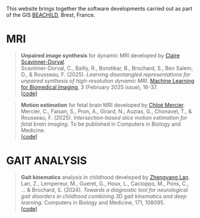 This website brings together the software developments carried out as part of the GIS [BEACHILD](https://beachild.fr), Brest, France.

# MRI

> **Unpaired image synthesis** for dynamic MRI developed by [Claire Scavinner-Dorval](https://github.com/cScavinner). \
> Scavinner-Dorval, C., Bailly, R., Borotikar, B., Brochard, S., Ben Salem, D., & Rousseau, F. (2025). *Learning disentangled representations for unpaired synthesis of high-resolution dynamic MRI*. [Machine Learning for Biomedical Imaging](https://www.melba-journal.org/pdf/2025:002.pdf), 3 (February 2025 issue), 16-37. \
> [[code]](https://github.com/gis-beachild/Unpaired_image_synthesis)

> **Motion estimation** for fetal brain MRI developed by [Chloé Mercier](https://github.com/chmerci). \
> Mercier, C., Faisan, S., Pron, A., Girard, N., Auzias, G., Chonavel, T., & Rousseau, F. (2025). *Intersection-based slice motion estimation for fetal brain imaging*. To be published in Computers in Biology and Medicine. \
> [[code]](https://github.com/gis-beachild/pyrecon)

# GAIT ANALYSIS

> **Gait kinematics** analysis in childhood developed by [Zhengyang Lan](https://github.com/LANZhengyang). \
> Lan, Z., Lempereur, M., Gueret, G., Houx, L., Cacioppo, M., Pons, C., ... & Brochard, S. (2024). *Towards a diagnostic tool for neurological gait disorders in childhood combining 3D gait kinematics and deep learning*. Computers in Biology and Medicine, 171, 108095. \
> [[code]](https://github.com/gis-beachild/Gait_DeepLearning_Diagnostic_Tool)


